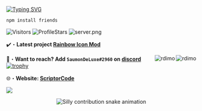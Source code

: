 <!-- <a href="http://scriptorcode.7m.pl" target="_blank"> <img src="https://media.discordapp.net/attachments/919237621429985360/956935192067575848/unknown.png" alt="Rdimo's Github"/></a> -->

[![Typing SVG](https://readme-typing-svg.herokuapp.com?color=4322F7&background=3000FF08&center=true&vCenter=true&lines=Scriptors'+Github;Sub+to+ScriptorJS+on+youtube)](https://Scriptorcode.7m.pl)

```js
npm install friends
```

<img src="https://komarev.com/ghpvc/?username=shadowforce78&label=Profile%20Views&color=008042&style=flat&label=Visitors" alt="Visitors"></a>
<img src="https://img.shields.io/badge/dynamic/json?&label=Total%20Stars&color=008042&style=flat&style=for-the-badge&query=%24.stars&url=https://api.github-star-counter.workers.dev/user/shadowforce78" alt="ProfileStars"></a>
<img src="https://discord.com/api/guilds/1014108456141197322/widget.png?style=shield" alt="server.png">

✔️・**Latest project [Rainbow Icon Mod](https://github.com/shadowforce78/RainBowIcon2.0)**

📩・**Want to reach? Add `SaumonDeLuxe#2960` on [discord](https://discord.gg/qQkJByh5Ef)**
</a>
<img align="right" src="https://github-readme-stats-eight-theta.vercel.app/api?username=shadowforce78&show_icons=true&theme=react&include_all_commits=true&locale=fr" alt="rdimo" />
<img align="right" src="https://wakatime.com/share/@018d3bab-5dac-49bc-80e8-8b1c6026d3fd/8700e845-5283-42ba-9f11-8c2adba932c1.svg" alt="rdimo" />
[![trophy](https://github-profile-trophy.vercel.app/?username=shadowforce78&theme=onedark)](https://github.com/ryo-ma/github-profile-trophy)

🌐・**Website: [ScriptorCode](https://scriptorcode.vercel.app/)**</p>

<a href="http://scriptorcode.7m.pl" target="_blank"> <img src="https://discord.c99.nl/widget/theme-1/918916801994309752.png"/></a>

<div align="center">
  <picture>
    <source media="(prefers-color-scheme: dark)" srcset="https://raw.githubusercontent.com/shadowforce78/shadowforce78/output/silly-contribution-snake-dark.svg" />
    <source media="(prefers-color-scheme: light)" srcset="https://raw.githubusercontent.com/shadowforce78/shadowforce78/output/silly-contribution-snake.svg" />
    <img alt="Silly contribution snake animation" src="github-snake.svg" />
  </picture>
</div>
